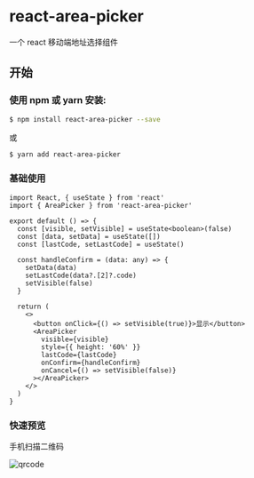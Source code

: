 # react-area-picker

一个 react 移动端地址选择组件

## 开始

### 使用 npm 或 yarn 安装:

```bash
$ npm install react-area-picker --save
```

或

```bash
$ yarn add react-area-picker
```

### 基础使用

```tsx
import React, { useState } from 'react'
import { AreaPicker } from 'react-area-picker'

export default () => {
  const [visible, setVisible] = useState<boolean>(false)
  const [data, setData] = useState([])
  const [lastCode, setLastCode] = useState()

  const handleConfirm = (data: any) => {
    setData(data)
    setLastCode(data?.[2]?.code)
    setVisible(false)
  }

  return (
    <>
      <button onClick={() => setVisible(true)}>显示</button>
      <AreaPicker
        visible={visible}
        style={{ height: '60%' }}
        lastCode={lastCode}
        onConfirm={handleConfirm}
        onCancel={() => setVisible(false)}
      ></AreaPicker>
    </>
  )
}
```

### 快速预览

手机扫描二维码

![qrcode](demo/assets/qrcode.png)
